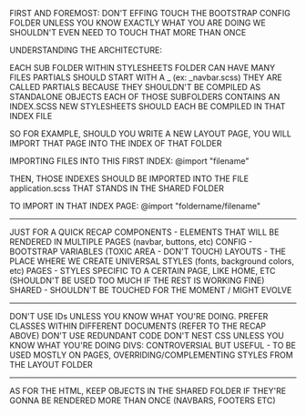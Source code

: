 FIRST AND FOREMOST: DON'T EFFING TOUCH THE BOOTSTRAP CONFIG FOLDER
UNLESS YOU KNOW EXACTLY WHAT YOU ARE DOING
WE SHOULDN'T EVEN NEED TO TOUCH THAT MORE THAN ONCE

UNDERSTANDING THE ARCHITECTURE:

EACH SUB FOLDER WITHIN STYLESHEETS FOLDER CAN HAVE MANY FILES
PARTIALS SHOULD START WITH A _ (ex: _navbar.scss)
THEY ARE CALLED PARTIALS BECAUSE THEY SHOULDN'T BE COMPILED
AS STANDALONE OBJECTS
EACH OF THOSE SUBFOLDERS CONTAINS AN INDEX.SCSS
NEW STYLESHEETS SHOULD EACH BE COMPILED IN THAT INDEX FILE

SO FOR EXAMPLE, SHOULD YOU WRITE A NEW LAYOUT PAGE, YOU WILL IMPORT
THAT PAGE INTO THE INDEX OF THAT FOLDER

IMPORTING FILES INTO THIS FIRST INDEX:
@import "filename"

THEN, THOSE INDEXES SHOULD BE IMPORTED INTO THE FILE application.scss
THAT STANDS IN THE SHARED FOLDER

TO IMPORT IN THAT INDEX PAGE:
@import "foldername/filename"

----

JUST FOR A QUICK RECAP
COMPONENTS - ELEMENTS THAT WILL BE RENDERED IN MULTIPLE PAGES (navbar, buttons, etc)
CONFIG - BOOTSTRAP VARIABLES (TOXIC AREA - DON'T TOUCH)
LAYOUTS - THE PLACE WHERE WE CREATE UNIVERSAL STYLES (fonts, background colors, etc)
PAGES - STYLES SPECIFIC TO A CERTAIN PAGE, LIKE HOME, ETC (SHOULDN'T BE USED TOO MUCH IF THE REST IS WORKING FINE)
SHARED - SHOULDN'T BE TOUCHED FOR THE MOMENT / MIGHT EVOLVE

----

DON'T USE IDs UNLESS YOU KNOW WHAT YOU'RE DOING. PREFER CLASSES WITHIN DIFFERENT DOCUMENTS (REFER TO THE RECAP ABOVE)
DON'T USE REDUNDANT CODE
DON'T NEST CSS UNLESS YOU KNOW WHAT YOU'RE DOING
DIVS: CONTROVERSIAL BUT USEFUL - TO BE USED MOSTLY ON PAGES, OVERRIDING/COMPLEMENTING STYLES FROM THE LAYOUT FOLDER


----

AS FOR THE HTML, KEEP OBJECTS IN THE SHARED FOLDER IF THEY'RE GONNA BE RENDERED MORE THAN ONCE (NAVBARS, FOOTERS ETC)
